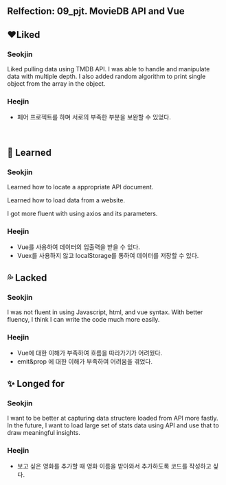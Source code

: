## Relfection: 09_pjt. MovieDB API and Vue

## ❤Liked

### Seokjin

Liked pulling data using TMDB API. I was able to handle and manipulate data with multiple depth. I also added random algorithm to print single object from the array in the object.

### Heejin

- 페어 프로젝트를 하며 서로의 부족한 부분을 보완할 수 있었다.

    



## 📖 Learned

### Seokjin

Learned how to locate a appropriate API document.

Learned how to load data from a website.

I got more fluent with using axios and its parameters.

### Heejin

- Vue를 사용하여 데이터의 입출력을 받을 수 있다.
- Vuex를 사용하지 않고 localStorage를 통하여 데이터를 저장할 수 있다.



## 💦 Lacked

### Seokjin

I was not fluent in using Javascript, html, and vue syntax. With better fluency, I think I can write the code much more easily.

### Heejin

- Vue에 대한 이해가 부족하여 흐름을 따라가기가 어려웠다.
- emit&prop 에 대한 이해가 부족하여 어려움을 겪었다.
  
  

## ✨ Longed for

### Seokjin

I want to be better at capturing data structere loaded from API more fastly. In the future, I want to load large set of stats data using API and use that to draw meaningful insights.

### Heejin

- 보고 싶은 영화를 추가할 때 영화 이름을 받아와서 추가하도록 코드를 작성하고 싶다.
